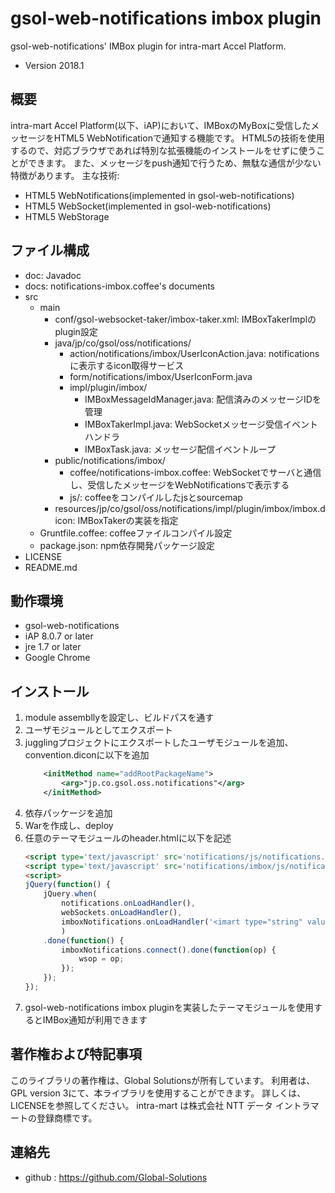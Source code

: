 gsol-web-notifications imbox plugin
===================================

gsol-web-notifications' IMBox plugin for intra-mart Accel Platform.

* Version 2018.1

## 概要
intra-mart Accel Platform(以下、iAP)において、IMBoxのMyBoxに受信したメッセージをHTML5 WebNotificationで通知する機能です。
HTML5の技術を使用するので、対応ブラウザであれば特別な拡張機能のインストールをせずに使うことができます。
また、メッセージをpush通知で行うため、無駄な通信が少ない特徴があります。
主な技術:
* HTML5 WebNotifications(implemented in gsol-web-notifications)
* HTML5 WebSocket(implemented in gsol-web-notifications)
* HTML5 WebStorage

## ファイル構成
* doc: Javadoc
* docs: notifications-imbox.coffee's documents
* src
    * main
        * conf/gsol-websocket-taker/imbox-taker.xml: IMBoxTakerImplのplugin設定
        * java/jp/co/gsol/oss/notifications/
            * action/notifications/imbox/UserIconAction.java: notificationsに表示するicon取得サービス
            * form/notifications/imbox/UserIconForm.java
            * impl/plugin/imbox/
                * IMBoxMessageIdManager.java: 配信済みのメッセージIDを管理
                * IMBoxTakerImpl.java: WebSocketメッセージ受信イベントハンドラ
                * IMBoxTask.java: メッセージ配信イベントループ
        * public/notifications/imbox/
            * coffee/notifications-imbox.coffee: WebSocketでサーバと通信し、受信したメッセージをWebNotificationsで表示する
            * js/: coffeeをコンパイルしたjsとsourcemap
        * resources/jp/co/gsol/oss/notifications/impl/plugin/imbox/imbox.dicon: IMBoxTakerの実装を指定
    * Gruntfile.coffee: coffeeファイルコンパイル設定
    * package.json: npm依存開発パッケージ設定
* LICENSE
* README.md

## 動作環境
* gsol-web-notifications
* iAP 8.0.7 or later
* jre 1.7 or later
* Google Chrome

## インストール
1. module assembllyを設定し、ビルドパスを通す
2. ユーザモジュールとしてエクスポート
3. jugglingプロジェクトにエクスポートしたユーザモジュールを追加、convention.diconに以下を追加
    ```xml
        <initMethod name="addRootPackageName">
            <arg>"jp.co.gsol.oss.notifications"</arg>
        </initMethod>
    ```
4. 依存パッケージを追加
5. Warを作成し、deploy
6. 任意のテーマモジュールのheader.htmlに以下を記述
    ```html
    <script type='text/javascript' src='notifications/js/notifications.min.js'></script>
    <script type='text/javascript' src='notifications/imbox/js/notifications-imbox.min.js'></script>
    <script>
    jQuery(function() {
        jQuery.when(
            notifications.onLoadHandler(),
            webSockets.onLoadHandler(),
            imboxNotifications.onLoadHandler('<imart type="string" value=tenantId/>', '<imart type="string" value=userCd/>')
            )
        .done(function() {
            imboxNotifications.connect().done(function(op) {
                wsop = op;
            });
        });
    });
    ```
7. gsol-web-notifications imbox pluginを実装したテーマモジュールを使用するとIMBox通知が利用できます

## 著作権および特記事項
このライブラリの著作権は、Global Solutionsが所有しています。
利用者は、GPL version 3にて、本ライブラリを使用することができます。
詳しくは、LICENSEを参照してください。
intra-mart は株式会社 NTT データ イントラマートの登録商標です。

## 連絡先
* github : https://github.com/Global-Solutions
